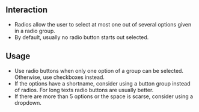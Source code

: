 ## Interaction

* Radios allow the user to select at most one out of several options given in a radio group.
* By default, usually no radio button starts out selected.

## Usage

* Use radio buttons when only one option of a group can be selected. Otherwise, use checkboxes instead.
* If the options have a shortname, consider using a button group instead of radios. For long texts radio buttons are
  usually better.
* If there are more than 5 options or the space is scarse, consider using a dropdown.